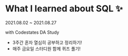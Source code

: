 # What I learned about SQL ✨

2021.08.02 ~ 2021.08.27

 with Codestates DA Study
 
 - 3주간 혼자 열심히 공부하고 정리하기!
 - 매주 금요일 스터디원 함께 퀴즈 풀기!
